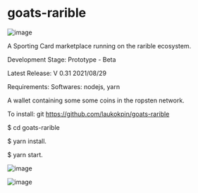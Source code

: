 # goats-rarible

![image](https://user-images.githubusercontent.com/26833900/131241057-666a828c-529a-4fa3-8a05-29db4cbc549c.png)

A Sporting Card marketplace running on the rarible ecosystem.

Development Stage: Prototype - Beta 

Latest Release: V 0.31 2021/08/29

Requirements: 
  Softwares: nodejs, yarn

  A wallet containing some some coins in the ropsten network.

To install: 
git https://github.com/laukokpin/goats-rarible

$ cd goats-rarible

$ yarn install.

$ yarn start.

![image](https://user-images.githubusercontent.com/26833900/131241195-cff95170-b50c-4cca-9f32-0ec5416090cd.png)

![image](https://user-images.githubusercontent.com/26833900/131241038-e05ff337-8241-4b05-a219-7e5f43507dfa.png)


